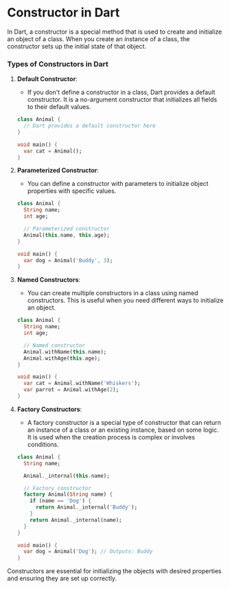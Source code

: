 # Constructor in Dart

In Dart, a constructor is a special method that is used to create and initialize an object of a class. When you create an instance of a class, the constructor sets up the initial state of that object. 

### Types of Constructors in Dart

1. **Default Constructor**:
   - If you don't define a constructor in a class, Dart provides a default constructor. It is a no-argument constructor that initializes all fields to their default values.

   ```dart
   class Animal {
     // Dart provides a default constructor here
   }

   void main() {
     var cat = Animal();
   }
   ```

2. **Parameterized Constructor**:
   - You can define a constructor with parameters to initialize object properties with specific values.

   ```dart
   class Animal {
     String name;
     int age;

     // Parameterized constructor
     Animal(this.name, this.age);
   }

   void main() {
     var dog = Animal('Buddy', 3);
   }
   ```

3. **Named Constructors**:
   - You can create multiple constructors in a class using named constructors. This is useful when you need different ways to initialize an object.

   ```dart
   class Animal {
     String name;
     int age;

     // Named constructor
     Animal.withName(this.name);
     Animal.withAge(this.age);
   }

   void main() {
     var cat = Animal.withName('Whiskers');
     var parrot = Animal.withAge(2);
   }
   ```

4. **Factory Constructors**:
   - A factory constructor is a special type of constructor that can return an instance of a class or an existing instance, based on some logic. It is used when the creation process is complex or involves conditions.

   ```dart
   class Animal {
     String name;

     Animal._internal(this.name);

     // Factory constructor
     factory Animal(String name) {
       if (name == 'Dog') {
         return Animal._internal('Buddy');
       }
       return Animal._internal(name);
     }
   }

   void main() {
     var dog = Animal('Dog'); // Outputs: Buddy
   }
   ```

Constructors are essential for initializing the objects with desired properties and ensuring they are set up correctly.
